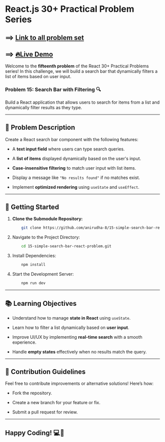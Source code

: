 # React.js 30+ Practical Problem Series

## ==> [Link to all problem set](https://github.com/anirudha-8/react.js-practical-problems.git)

## ==> [🔥Live Demo](https://15-search-bar-filter.vercel.app/)

Welcome to the **fifteenth problem** of the React 30+ Practical Problems series! In this challenge, we will build a search bar that dynamically filters a list of items based on user input.

### Problem 15: Search Bar with Filtering 🔍

Build a React application that allows users to search for items from a list and dynamically filter results as they type.

---

## 📝 Problem Description

Create a React search bar component with the following features:

- A **text input field** where users can type search queries.

- A **list of items** displayed dynamically based on the user's input.

- **Case-insensitive filtering** to match user input with list items.

- Display a message like `"No results found"` if no matches exist.

- Implement **optimized rendering** using `useState` and `useEffect`.

---

## 🚀 Getting Started

1. **Clone the Submodule Repository:**

    ```bash
        git clone https://github.com/anirudha-8/15-simple-search-bar-react-problem.git
    ```

2. Navigate to the Project Directory:

    ```bash
        cd 15-simple-search-bar-react-problem.git
    ```

3. Install Dependencies:

    ```bash
        npm install
    ```

4. Start the Development Server:

    ```bash
        npm run dev
    ```

---

## 📚 Learning Objectives

- Understand how to manage **state in React** using `useState`.

- Learn how to filter a list dynamically based on **user input**.

- Improve UI/UX by implementing **real-time search** with a smooth experience.

- Handle **empty states** effectively when no results match the query.

---

## 🤝 Contribution Guidelines

Feel free to contribute improvements or alternative solutions! Here’s how:

- Fork the repository.

- Create a new branch for your feature or fix.

- Submit a pull request for review.

---

## Happy Coding! 💻🔎
